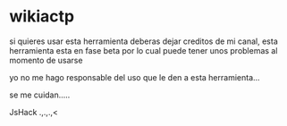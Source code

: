 # wikiactp

si quieres usar esta herramienta deberas dejar creditos de mi canal, esta herramienta esta en fase beta por lo cual puede tener unos problemas al momento de usarse

yo  no me hago responsable del uso que le den a esta herramienta...

se me cuidan.....

JsHack
.,.,.,<
